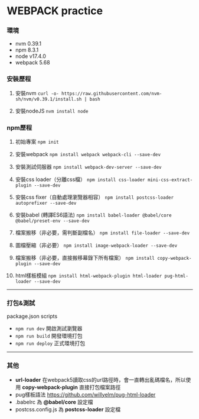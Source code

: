# WEBPACK practice

### 環境
* nvm 0.39.1
* npm 8.3.1
* node v17.4.0
* webpack 5.68

### 安裝歷程
1. 安裝nvm
``curl -o- https://raw.githubusercontent.com/nvm-sh/nvm/v0.39.1/install.sh | bash``

2. 安裝nodeJS
``nvm install node``

### npm歷程
1. 初始專案
``npm init``

2. 安裝webpack
``npm install webpack webpack-cli --save-dev``

3. 安裝測試伺服器
``npm install webpack-dev-server --save-dev``

4. 安裝css loader（分離css檔）
``npm install css-loader mini-css-extract-plugin --save-dev``

5. 安裝css fixer（自動處理瀏覽器相容）
``npm install postcss-loader autoprefixer --save-dev``

6. 安裝babel (轉譯ES6語法)
``npm install babel-loader @babel/core @babel/preset-env --save-dev``

7. 檔案搬移（非必要，需判斷副檔名）
``npm install file-loader --save-dev``

8. 圖檔壓縮（非必要）
``npm install image-webpack-loader --save-dev``

9. 檔案搬移（非必要，直接搬移幕錄下所有檔案）
``npm install copy-webpack-plugin --save-dev``

10. html樣板模組
``npm install html-webpack-plugin html-loader pug-html-loader --save-dev``

---
### 打包&測試
package.json scripts
+ ``npm run dev`` 開啟測試瀏覽器
+ ``npm run build`` 開發環境打包
+ ``npm run deploy`` 正式環境打包

---
### 其他
* **url-loader** 在webpack5讀取css的url路徑時，會一直轉出亂碼檔名，所以使用 **copy-webpack-plugin** 直接打包檔案路徑
* pug樣板語法 https://github.com/willyelm/pug-html-loader
* .babelrc 為 **@babel/core** 設定檔
* postcss.config.js 為 **postcss-loader** 設定檔